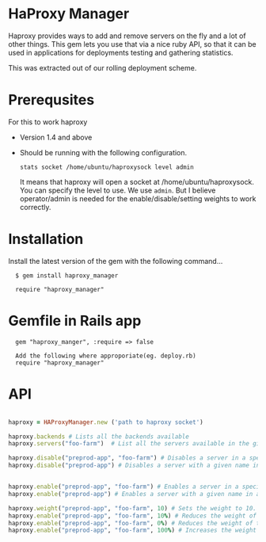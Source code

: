 HaProxy Manager
===============

Haproxy provides ways to add and remove servers on the fly and a lot of other things. This gem lets you use that via a nice ruby API, so that it can be used in applications for deployments testing and gathering statistics.

This was extracted out of our rolling deployment scheme.

Prerequsites
=============

For this to work haproxy 

* Version 1.4 and above

* Should be running with the following configuration.

  `stats socket /home/ubuntu/haproxysock level admin`

  It means that haproxy will open a socket at /home/ubuntu/haproxysock. You can specify the level to use. We use `admin`. But I believe operator/admin is needed for the enable/disable/setting weights to work correctly.

Installation
==============
  Install the latest version of the gem with the following command...

      $ gem install haproxy_manager

      require "haproxy_manager"

  # Gemfile in Rails app
      gem "haproxy_manger", :require => false

      Add the following where approporiate(eg. deploy.rb)
      require "haproxy_manager"

API
======
```Ruby

haproxy = HAProxyManager.new ('path to haproxy socket')

haproxy.backends # Lists all the backends available
haproxy.servers("foo-farm")  # List all the servers available in the given backend

haproxy.disable("preprod-app", "foo-farm") # Disables a server in a specific farm
haproxy.disable("preprod-app") # Disables a server with a given name in all the available backends


haproxy.enable("preprod-app", "foo-farm") # Enables a server in a specific farm
haproxy.enable("preprod-app") # Enables a server with a given name in all the available backends

haproxy.weight("preprod-app", "foo-farm", 10) # Sets the weight to 10. The value can be between 0 - 255
haproxy.enable("preprod-app", "foo-farm", 10%) # Reduces the weight of the server by 10%(of the value specified in the config)
haproxy.enable("preprod-app", "foo-farm", 0%) # Reduces the weight of the server to 0. Useful for disabling the server.
haproxy.enable("preprod-app", "foo-farm", 100%) # Increases the weight to the original configuration value. useful to bring the server back up after reducing the weight to 0%
```